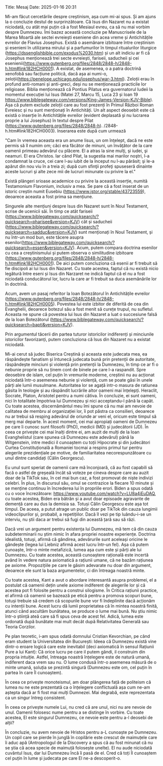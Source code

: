 Title: Mesaj
Date: 2025-01-16 20:31

Mi-am făcut cercetările despre creștinism, așa cum mi-ai spus. Și am ajuns la o concluzie destul de surprinzătoare. Că Isus din Nazaret nu a existat niciodată, cu atât mai puțin că a fost Mesiaul evreu, ca să nu mai vorbim despre Dumnezeu. Îmi bazez această concluzie pe Manuscrisele de la Marea Moartă ale sectei evreiești eseniene din acea vreme și Antichitățile evreilor de Flavius Josephus. Există o asemănare izbitoare între creștinism și esenieni în utilizarea mirului și a parfumurilor în timpul ritualurilor liturgice (https://dssenglishbible.com/exodus%2030.htm) și un alt indiciu ar fi că Josephus menționează trei secte evreiești, fariseii, saducheii și cei esenienii(https://www.gutenberg.org/files/2848/2848-h/2848-h.htm#link182HCH0001). A existat, de asemenea, o a patra doctrină xenofobă sau facțiune politică, dacă așa ai numi-o, zeloții(https://penelope.uchicago.edu/josephus/war-3.html). Zeloții erau în profund anti-romani și anti-greci, deși nu se menționează practicile lor religioase. Biblia menționează că Pontius Pilatus era guvernatorul Iudeii la momentul execuției lui Isus (Matei 27, Marcu 15, Luca 23 și Ioan 19 https://www.biblegateway.com/versions/King-James-Version-KJV-Bible). Așa că putem exclude zeloții care au fost prezenți în Primul Război Roman Evreiesc și nu sunt menționați în Antichități. Un alt aspect deosebit este că există o inserție în Antichitățile evreilor (evident deplasată și nu lucrarea proprie a lui Josephus) în textul despre Pilat (https://www.gutenberg.org/files/2848/2848-h). /2848-h.htm#link182HCH0003). Inserarea este după cum urmează

"Cam în vremea aceasta era un anume Iisus, un om înţelept, dacă ne este permis să îl numim om; căci era făcător de minuni, un învăţător de la care oamenii primeau adevărul cu plăcere. El a atras la sine mulţi, şi iudei, şi neamuri. El era Christos. Iar când Pilat, la sugestia mai marilor noştri, l-a condamnat la cruce, cei care l-au iubit de la început nu l-au părăsit; şi le-a apărut din nou viu în a treia zi; după cum sfinţii profeţi spuseseră dinainte aceste lucruri şi alte zece mii de lucruri minunate cu privire la el."

Există plângeri srioase academice cu privire la această inserție, numită Testamonium Flavonium, inclusiv a mea. Se pare că a fost inserat de un istoric creștin numit Eusebiu (https://www.jstor.org/stable/43723559), deoarece aceasta a fost prima sa mențiune.

Singurele alte mențiuni despre Isus din Nazaret sunt în Noul Testament, scrise de ucenicii săi. În timp ce atât fariseii (https://www.biblegateway.com/quicksearch/?quicksearch=pharisee&version=KJV) cât și saducheii (https://www.biblegateway.com/quicksearch/?quicksearch=sadduc&version=KJV) sunt menționați în Noul Testament, și nu într-un mod bun, este tăcere asupra esenilor(https://www.biblegateway.com/quicksearch/?quicksearch=essen&version=KJV). Acum, putem compara doctrina esenilor cu cea a creștinismului și putem observa o similitudine izbitoare (https://www.gutenberg.org/files/2848/2848-h/2848-h.htm#link182HCH0001). De aici putem concluziona că esenii ar fi trebuit să fie discipoli ai lui Isus din Nazaret. Cu toate acestea, faptul că nu există nicio legătură între eseni și Isus din Narzaret ne indică faptul că el nu a fost niciodată conducătorul lor, lucru la care ar fi trebuit sa duca asemănările lor în doctrină.

Acum, avem un pasaj referitor la Ioan Botezătorul în Antichitățile evreilor (https://www.gutenberg.org/files/2848/2848-h/2848-h.htm#link182HCH0005). Povestea lui este izbitor de diferită de cea din Evanghelii, deoarece botezul său a fost menit să curețe trupul, nu sufletul. Aceasta ne spune că povestea lui Isus din Nazaret a luat o succesiune falsă de la Ioan Botezătorul (https://www.biblegateway.com/quicksearch/?quicksearch=bapti&version=KJV).

Prin argumentul tăcerii din partea tuturor istoricilor indiferenți și minciunile istoricilor favorizanți, putem concluziona că Isus din Nazaret nu a existat niciodată.

Mi-ai cerut să judec Biserica Creștină și aceasta este judecata mea, ea răspândește fanatism și întunecă judecata bună prin pretenții de autoritate, răspândește minciuni și violență prin pretenții la Dumnezeu, în timp ce ar fi o nebunie proprie să nu ținem cont de binele pe care l-a raspandit. Spre deosebire de islam, cel puțin în vremurile moderne, creștinii nu au acționat niciodată într-o asemenea nebunie și violență, cum se poate găsi în unele părți ale lumii musulmane. Autoritatea lor se agață intr-o masura de ratiunea găsita în teologie și au răspândit lucrările altor oameni mai înțelepți. Heraclit, Socrate, Platon, Aristotel pentru a numi câtiva. În concluzie, ei sunt oameni, nici în totalitate împotriva lui Dumnezeu și nici acceptandu-l până la capăt. Cu toate acestea, discernământul meu îmi spune că nu mai am nevoie de calitatea de membru al organizației lor, îi pot păstra ca consilieri, deoarece nu ar trebui să resping adevărul de oriunde ar veni el, oricum este timpul să merg mai departe. În acest moment, cei mai apropiați oameni de Dumnezeu pe care îi cunosc sunt filosofii (PhD), medicii (MD) și judecătorii (JD). În ceea ce privește cei mai înalți dintre ei, am auzit de mulți de la Ioan Evanghelistul (care spunea că Dumnezeu este adevărul) până la Witgenstein, intre medici il cunoaștem cu toții Hipocrate și din judecători Curtea Constituțională a Romaniei tocmai a respins primul tur pentru alegerile prezidențiale pe motive, de familiaritatea necorespunzătoare cu unul dintre candidați (Călin Georgescu).

Eu unul sunt speriat de oamenii care mă înconjoară, că au fost capabili să facă o astfel de greșeală încât să voteze pe cineva despre care au auzit doar de la TikTok sau, în cel mai bun caz, a fost promovat de niște indivizi celebri. În plus, în discursul său, omul se contrazice la fiecare 10 minute și se menține continuu în încrederea lui în propriile erori. Biden a spus odată cu o voce încrezătoare: https://www.youtube.com/watch?v=LU8a4iEuDAQ, cu toate acestea, Biden era bătrân și a avut doar episoade agravante de demență care au dus la demisia sa. Totuși Călin Georgescu este așa tot timpul. De aceea, a putut atrage un public doar pe TikTok din cauza lungimii videoclipurilor și, probabil, a repetițiilor. Dacă îl vezi pe tip luându-i-se un interviu, nu știi daca ar trebui să fugi din această țară sau să râzi.

Dacă vrei un argument pentru existența lui Dumnezeu, mă tem că din cauza subdeterminarii nu știm nimic în afara propriei noastre experiențe. Doctrina idealistă, totuși, afirmă că gândirea, adevărurile sunt aceleași oricine le gândește (legea lui Liebniz afirmă acest lucru într-un fel). Așa că putem cunoaște, într-o minte metafizică, lumea așa cum este și părți ale lui Dumnezeu. Cu toate acestea, această cunoaștere rațională este incertă având în vedere natura axiomatică a rațiunii umane, că ne bazăm rațiunea pe axiome. Propozițiile pe care le găsim adevarate nu doar din argument, deoarece ele sunt la baza argumentelor, ci din întreaga noastră minte.

Cu toate acestea, Kant a avut o abordare interesantă asupra problemei, el a postulat că oamenii dețin unele axiome indiferent de alegerile lor și că acestea pot fi folosite pentru a construi silogisme. În Critica rațiunii practice, el afirmă că oamenii se bazează pe etică pentru a promova scopuri bune, totuși trebuie să credem că scopurile bune vor fi îndeplinite dacă acționăm cu intenții bune. Acest lucru dă lumii proprietatea că în mintea noastră finită, atunci când ascultăm bunătatea, se produce o lume mai bună. Nu știu nimic într-o știință ateă care să fi spus ceva de acest fel. Adică, lumea este ordonată după bunătate mai mult decât după Relativitatea Generală sau Teoria Corzilor.

Pe plan teoretic, i-am spus odată domnului Cristian Kevorchian, pe când eram student la Universitatea din București: Ideea că Dumnezeu există vine dintr-o eroare logică care este inevitabil (deci axiomatică în sensul Rațiunii Pure a lui Kant): Că orice lucru pe care il putem gândi, il construim din propria intuiție. Astfel, întreaga noastră înțelegere este de natură umană, indiferent daca vrem sau nu. O lume condusă într-o asemenea măsură de o minte umană, soluția se prezintă singură (Dumnezeu este om, cel puțin în partea în care Îl cunoaștem).

În ceea ce privește monoteismul, am doar plângerea față de politeism că lumea nu ne este prezentată ca o înțelegere conflictuală așa cum ne-am aștepta dacă ar fi fost mai mulți Dumnezei. Mai degrabă, este reprezentata ca un singur întreg consistent.

În ceea ce privește numele Lui, nu cred că are unul, nici nu are nevoie de unul. Oamenii folosesc nume pentru a se distinge în vorbire. Cu toate acestea, El este singurul Dumnezeu, ce nevoie este pentru a-l deosebi de alții?

În concluzie, nu avem nevoie de Hristos pentru a-L cunoaște pe Dumnezeu. Un copil care se pierde în junglă în copilărie este crescut de maimuțele care îi aduc apă (Antropologul de la Discovery a spus că au fost minunat că nu se știa că acea specie de maimuță folosește unelte). El nu aude niciodată cuvântul Isus, dar lui Dumnezeu încă îi pasă de el. Cred că toți Îl cunoaștem cel puțin în lume și judecata pe care El ne-a descoperit-o.

